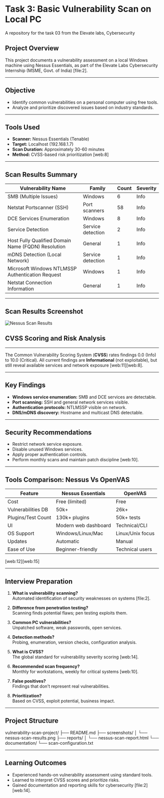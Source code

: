 # Task 3: Basic Vulnerability Scan on Local PC

A repository for the task 03 from the Elevate labs, Cybersecurity

## Project Overview

This project documents a vulnerability assessment on a local Windows machine using Nessus Essentials, as part of the Elevate Labs Cybersecurity Internship (MSME, Govt. of India) [file:2].

---

## Objective

- Identify common vulnerabilities on a personal computer using free tools.
- Analyze and prioritize discovered issues based on industry standards.

---

## Tools Used

- **Scanner:** Nessus Essentials (Tenable)
- **Target:** Localhost (192.168.1.7)
- **Scan Duration:** Approximately 30-60 minutes
- **Method:** CVSS-based risk prioritization [web:8]

---

## Scan Results Summary

| Vulnerability Name                                      | Family                | Count | Severity |
| ------------------------------------------------------- | --------------------- | ----- | -------- |
| SMB (Multiple Issues)                                   | Windows               | 6     | Info     |
| Netstat Portscanner (SSH)                               | Port scanners         | 58    | Info     |
| DCE Services Enumeration                                | Windows               | 8     | Info     |
| Service Detection                                       | Service detection     | 2     | Info     |
| Host Fully Qualified Domain Name (FQDN) Resolution      | General               | 1     | Info     |
| mDNS Detection (Local Network)                          | Service detection     | 1     | Info     |
| Microsoft Windows NTLMSSP Authentication Request        | Windows               | 1     | Info     |
| Netstat Connection Information                          | General               | 1     | Info     |

---

## Scan Results Screenshot

![Nessus Scan Results](screenshots/nessus-scan-results.png)

## CVSS Scoring and Risk Analysis

---

The Common Vulnerability Scoring System (**CVSS**) rates findings 0.0 (Info) to 10.0 (Critical). All current findings are **Informational** (not exploitable), but still reveal available services and network exposure [web:11][web:8].

---

## Key Findings

- **Windows service enumeration:** SMB and DCE services are detectable.
- **Port scanning:** SSH and general network services visible.
- **Authentication protocols:** NTLMSSP visible on network.
- **DNS/mDNS discovery:** Hostname and multicast DNS detectable.

---

## Security Recommendations

- Restrict network service exposure.
- Disable unused Windows services.
- Apply proper authentication controls.
- Perform monthly scans and maintain patch discipline [web:10].

---

## Tools Comparison: Nessus Vs OpenVAS

| Feature               | Nessus Essentials     | OpenVAS             |
|---------------------- | -------------------- | ------------------- |
| Cost                  | Free (limited)       | Free                |
| Vulnerabilities DB    | 50k+                 | 26k+                |
| Plugins/Test Count    | 130k+ plugins        | 50k+ tests          |
| UI                    | Modern web dashboard | Technical/CLI       |
| OS Support            | Windows/Linux/Mac    | Linux/Unix focus    |
| Updates               | Automatic            | Manual              |
| Ease of Use           | Beginner-friendly    | Technical users     |

[web:12][web:15]

---

## Interview Preparation

1. **What is vulnerability scanning?**  
   Automated identification of security weaknesses on systems [file:2].

2. **Difference from penetration testing?**  
   Scanning finds potential flaws; pen testing exploits them.

3. **Common PC vulnerabilities?**  
   Unpatched software, weak passwords, open services.

4. **Detection methods?**  
   Probing, enumeration, version checks, configuration analysis.

5. **What is CVSS?**  
   The global standard for vulnerability severity scoring [web:14].

6. **Recommended scan frequency?**  
   Monthly for workstations, weekly for critical systems [web:10].

7. **False positives?**  
   Findings that don't represent real vulnerabilities.

8. **Prioritization?**  
   Based on CVSS, exploit potential, business impact.

---

## Project Structure

vulnerability-scan-project/
├── README.md
├── screenshots/
│ └── nessus-scan-results.png
├── reports/
│ └── nessus-scan-report.html
└── documentation/
└── scan-configuration.txt


---

## Learning Outcomes

- Experienced hands-on vulnerability assessment using standard tools.
- Learned to interpret CVSS scores and prioritize risks.
- Gained documentation and reporting skills for cybersecurity [file:2][web:14].
